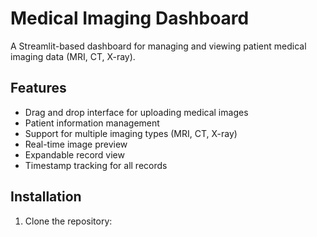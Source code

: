 # Medical Imaging Dashboard

A Streamlit-based dashboard for managing and viewing patient medical imaging data (MRI, CT, X-ray).

## Features

- Drag and drop interface for uploading medical images
- Patient information management
- Support for multiple imaging types (MRI, CT, X-ray)
- Real-time image preview
- Expandable record view
- Timestamp tracking for all records

## Installation

1. Clone the repository: